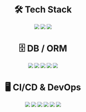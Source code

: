 <div align="center">
  <h1>🛠 Tech Stack</h1>
  <p>
    <img src="https://img.shields.io/badge/javascript-F0DB4F?style=for-the-badge&logo=javascript&logoColor=black">
    <img src="https://img.shields.io/badge/node.js-68A063?style=for-the-badge&logo=Node.js&logoColor=white">
    <img src="https://img.shields.io/badge/express-FF6C37?style=for-the-badge&logo=express&logoColor=white">
  </p>
</div>

<div align="center">
  <h1>🗄️ DB / ORM</h1>
  <p>
    <img src="https://img.shields.io/badge/mysql-00758F?style=for-the-badge&logo=mysql&logoColor=white">
    <img src="https://img.shields.io/badge/mongoDB-12924F?style=for-the-badge&logo=MongoDB&logoColor=white">
    <img src="https://img.shields.io/badge/AWS%20RDS-527FFF?style=for-the-badge&logo=amazonrds&logoColor=white">
    <img src="https://img.shields.io/badge/Redis-C92B2B?style=for-the-badge&logo=redis&logoColor=white">
    <img src="https://img.shields.io/badge/Prisma-2A7AE4?style=for-the-badge&logo=Prisma&logoColor=white">
  </p>
</div>

<div align="center">
  <h1>🖥️ CI/CD & DevOps</h1>
  <p>
    <img src="https://img.shields.io/badge/GitHub%20Actions-2088FF?style=for-the-badge&logo=githubactions&logoColor=white">
    <img src="https://img.shields.io/badge/AWS%20EC2-FF9900?style=for-the-badge&logo=amazonec2&logoColor=white">
    <img src="https://img.shields.io/badge/AWS%20S3-569A31?style=for-the-badge&logo=amazons3&logoColor=white">
    <img src="https://img.shields.io/badge/AWS%20CodeDeploy-FF7F00?style=for-the-badge&logo=aws&logoColor=white">
    <img src="https://img.shields.io/badge/Docker-2496ED?style=for-the-badge&logo=docker&logoColor=white">
    <img src="https://img.shields.io/badge/Nginx-009639?style=for-the-badge&logo=nginx&logoColor=white">
  </p>
</div>
